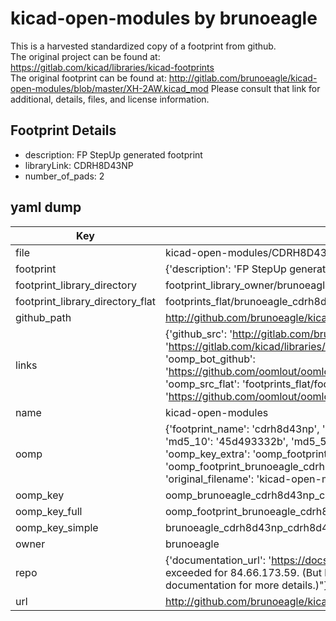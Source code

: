 # kicad-open-modules by brunoeagle  
This is a harvested standardized copy of a footprint from github.  
The original project can be found at:  
https://gitlab.com/kicad/libraries/kicad-footprints  
The original footprint can be found at:
http://gitlab.com/brunoeagle/kicad-open-modules/blob/master/XH-2AW.kicad_mod
Please consult that link for additional, details, files, and license information.  
## Footprint Details
* description: FP StepUp generated footprint  
* libraryLink: CDRH8D43NP  
* number_of_pads: 2  
## yaml dump  
| Key | Value |  
| --- | --- |  
| file | kicad-open-modules/CDRH8D43NP.kicad_mod |  
| footprint | {'description': 'FP StepUp generated footprint', 'libraryLink': 'CDRH8D43NP', 'number_of_pads': 2} |  
| footprint_library_directory | footprint_library_owner/brunoeagle_kicad-open-modules |  
| footprint_library_directory_flat | footprints_flat/brunoeagle_cdrh8d43np_cdrh8d43np/working |  
| github_path | http://github.com/brunoeagle/kicad-open-modules/blob/master/CDRH8D43NP.kicad_mod |  
| links | {'github_src': 'http://gitlab.com/brunoeagle/kicad-open-modules/blob/master/XH-2AW.kicad_mod', 'github_src_repo': 'https://gitlab.com/kicad/libraries/kicad-footprints', 'oomp_bot': 'footprints/brunoeagle_cdrh8d43np_cdrh8d43np/working', 'oomp_bot_github': 'https://github.com/oomlout/oomlout_oomp_footprint_bot/tree/main/footprints/brunoeagle_cdrh8d43np_cdrh8d43np/working', 'oomp_src_flat': 'footprints_flat/footprints_flat/brunoeagle_cdrh8d43np_cdrh8d43np/working', 'oomp_src_flat_github': 'https://github.com/oomlout/oomlout_oomp_footprint_src/tree/main/footprints_flat/brunoeagle_cdrh8d43np_cdrh8d43np/working'} |  
| name | kicad-open-modules |  
| oomp | {'footprint_name': 'cdrh8d43np', 'library_name': 'cdrh8d43np_kicad_mod', 'md5': '45d493332b1039dd0ff1731921f5a6c8', 'md5_10': '45d493332b', 'md5_5': '45d49', 'md5_6': '45d493', 'oomp_key': 'oomp_brunoeagle_cdrh8d43np_cdrh8d43np', 'oomp_key_extra': 'oomp_footprint_brunoeagle_cdrh8d43np_cdrh8d43np', 'oomp_key_full': 'oomp_footprint_brunoeagle_cdrh8d43np_cdrh8d43np_45d493', 'oomp_key_simple': 'brunoeagle_cdrh8d43np_cdrh8d43np', 'original_filename': 'kicad-open-modules/CDRH8D43NP.kicad_mod', 'owner_name': 'brunoeagle'} |  
| oomp_key | oomp_brunoeagle_cdrh8d43np_cdrh8d43np |  
| oomp_key_full | oomp_footprint_brunoeagle_cdrh8d43np_cdrh8d43np |  
| oomp_key_simple | brunoeagle_cdrh8d43np_cdrh8d43np |  
| owner | brunoeagle |  
| repo | {'documentation_url': 'https://docs.github.com/rest/overview/resources-in-the-rest-api#rate-limiting', 'message': "API rate limit exceeded for 84.66.173.59. (But here's the good news: Authenticated requests get a higher rate limit. Check out the documentation for more details.)"} |  
| url | http://github.com/brunoeagle/kicad-open-modules |  

